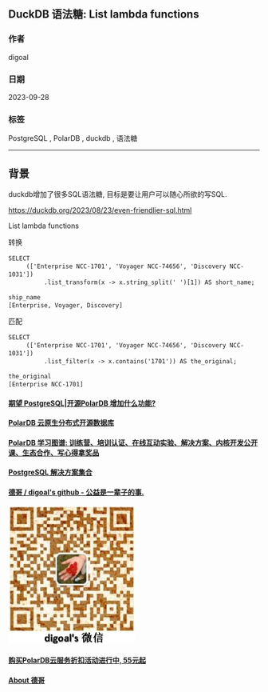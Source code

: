 ## DuckDB 语法糖: List lambda functions       
                                                                      
### 作者                                                                      
digoal                                                                      
                                                                      
### 日期                                                                      
2023-09-28                                                                     
                                                                      
### 标签                                                                      
PostgreSQL , PolarDB , duckdb , 语法糖                           
                                                                      
----                                                                      
                                                                      
## 背景                       
duckdb增加了很多SQL语法糖, 目标是要让用户可以随心所欲的写SQL.                         
                  
https://duckdb.org/2023/08/23/even-friendlier-sql.html                  
                    
List lambda functions  
  
转换  
  
```  
SELECT   
     (['Enterprise NCC-1701', 'Voyager NCC-74656', 'Discovery NCC-1031'])  
          .list_transform(x -> x.string_split(' ')[1]) AS short_name;  
```  
  
```  
ship_name  
[Enterprise, Voyager, Discovery]  
```  
  
匹配  
  
```  
SELECT   
     (['Enterprise NCC-1701', 'Voyager NCC-74656', 'Discovery NCC-1031'])  
          .list_filter(x -> x.contains('1701')) AS the_original;  
```  
  
```  
the_original  
[Enterprise NCC-1701]  
```  
  
  
#### [期望 PostgreSQL|开源PolarDB 增加什么功能?](https://github.com/digoal/blog/issues/76 "269ac3d1c492e938c0191101c7238216")
  
  
#### [PolarDB 云原生分布式开源数据库](https://github.com/ApsaraDB "57258f76c37864c6e6d23383d05714ea")
  
  
#### [PolarDB 学习图谱: 训练营、培训认证、在线互动实验、解决方案、内核开发公开课、生态合作、写心得拿奖品](https://www.aliyun.com/database/openpolardb/activity "8642f60e04ed0c814bf9cb9677976bd4")
  
  
#### [PostgreSQL 解决方案集合](../201706/20170601_02.md "40cff096e9ed7122c512b35d8561d9c8")
  
  
#### [德哥 / digoal's github - 公益是一辈子的事.](https://github.com/digoal/blog/blob/master/README.md "22709685feb7cab07d30f30387f0a9ae")
  
  
![digoal's wechat](../pic/digoal_weixin.jpg "f7ad92eeba24523fd47a6e1a0e691b59")
  
  
#### [购买PolarDB云服务折扣活动进行中, 55元起](https://www.aliyun.com/activity/new/polardb-yunparter?userCode=bsb3t4al "e0495c413bedacabb75ff1e880be465a")
  
  
#### [About 德哥](https://github.com/digoal/blog/blob/master/me/readme.md "a37735981e7704886ffd590565582dd0")
  
